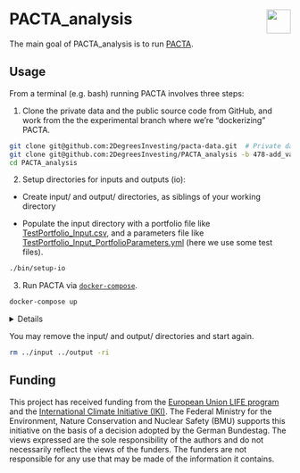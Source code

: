 
<!-- README.md is generated from README.Rmd. Please edit that file -->

# PACTA\_analysis <a href='https://github.com/2DegreesInvesting/PACTA_analysis'><img src='https://imgur.com/A5ASZPE.png' align='right' height='43' /></a>

<!-- badges: start -->
<!-- badges: end -->

The main goal of PACTA\_analysis is to run
[PACTA](https://2degrees-investing.org/resource/pacta/).

## Usage

From a terminal (e.g. bash) running PACTA involves three steps:

1.  Clone the private data and the public source code from GitHub, and
    work from the the experimental branch where we’re “dockerizing”
    PACTA.

``` bash
git clone git@github.com:2DegreesInvesting/pacta-data.git  # Private data!
git clone git@github.com:2DegreesInvesting/PACTA_analysis -b 478-add_vanilla_pacta_dockerfile
cd PACTA_analysis
```

2.  Setup directories for inputs and outputs (io):

-   Create input/ and output/ directories, as siblings of your working
    directory

-   Populate the input directory with a portfolio file like
    [TestPortfolio\_Input.csv](https://github.com/jdhoffa/PACTA_analysis/blob/add_basic_dockerfile/working_dir/20_Raw_Inputs/TestPortfolio_Input.csv),
    and a parameters file like
    [TestPortfolio\_Input\_PortfolioParameters.yml](https://github.com/jdhoffa/PACTA_analysis/blob/add_basic_dockerfile/working_dir/20_Raw_Inputs/TestPortfolio_Input.csv)
    (here we use some test files).

``` bash
./bin/setup-io
```

3.  Run PACTA via
    [`docker-compose`](https://docs.docker.com/compose/install/).

``` bash
docker-compose up
```

<details>

You may interact with the PACTA container with:

``` bash
docker-compose run app bash
```

These are the files used to create the Docker image and run the
container:

``` bash
cat Dockerfile
FROM rocker/r-ver:4.0.2

USER root

RUN Rscript -e 'install.packages("remotes")'

COPY DESCRIPTION /bound/DESCRIPTION
RUN Rscript -e 'remotes::install_deps("/bound")'

COPY . /bound

WORKDIR /bound

CMD ["./bin/run-pacta"]
```

``` bash
cat docker-compose.yml
version: "3.2"
services: 
  app:
    build: .
```

``` bash
cat docker-compose.override.yml
services: 
  app:
    volumes:
      - ../pacta-data:/pacta-data
      - ../input:/input
      - ../output:/output
```

</details>

You may remove the input/ and output/ directories and start again.

``` bash
rm ../input ../output -ri
```

## Funding

This project has received funding from the [European Union LIFE
program](https://wayback.archive-it.org/12090/20210412123959/https://ec.europa.eu/easme/en/)
and the [International Climate Initiative
(IKI)](https://www.international-climate-initiative.com/en/details/project/measuring-paris-agreement-alignment-and-financial-risk-in-financial-markets-18_I_351-2982).
The Federal Ministry for the Environment, Nature Conservation and
Nuclear Safety (BMU) supports this initiative on the basis of a decision
adopted by the German Bundestag. The views expressed are the sole
responsibility of the authors and do not necessarily reflect the views
of the funders. The funders are not responsible for any use that may be
made of the information it contains.
